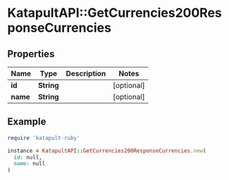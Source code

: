 # KatapultAPI::GetCurrencies200ResponseCurrencies

## Properties

| Name | Type | Description | Notes |
| ---- | ---- | ----------- | ----- |
| **id** | **String** |  | [optional] |
| **name** | **String** |  | [optional] |

## Example

```ruby
require 'katapult-ruby'

instance = KatapultAPI::GetCurrencies200ResponseCurrencies.new(
  id: null,
  name: null
)
```

